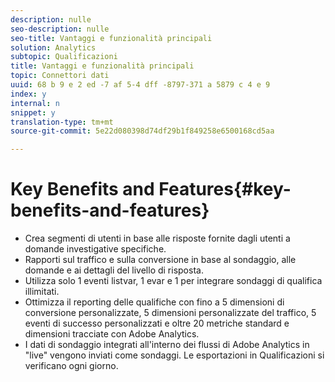 ```yaml
---
description: nulle
seo-description: nulle
seo-title: Vantaggi e funzionalità principali
solution: Analytics
subtopic: Qualificazioni
title: Vantaggi e funzionalità principali
topic: Connettori dati
uuid: 68 b 9 e 2 ed -7 af 5-4 dff -8797-371 a 5879 c 4 e 9
index: y
internal: n
snippet: y
translation-type: tm+mt
source-git-commit: 5e22d080398d74df29b1f849258e6500168cd5aa

---
```



# Key Benefits and Features{#key-benefits-and-features}

* Crea segmenti di utenti in base alle risposte fornite dagli utenti a domande investigative specifiche.
* Rapporti sul traffico e sulla conversione in base al sondaggio, alle domande e ai dettagli del livello di risposta.
* Utilizza solo 1 eventi listvar, 1 evar e 1 per integrare sondaggi di qualifica illimitati.
* Ottimizza il reporting delle qualifiche con fino a 5 dimensioni di conversione personalizzate, 5 dimensioni personalizzate del traffico, 5 eventi di successo personalizzati e oltre 20 metriche standard e dimensioni tracciate con Adobe Analytics.
* I dati di sondaggio integrati all'interno dei flussi di Adobe Analytics in "live" vengono inviati come sondaggi. Le esportazioni in Qualificazioni si verificano ogni giorno.

